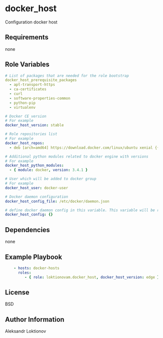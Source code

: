 docker_host
=========

Configuration docker host

Requirements
------------

none

Role Variables
--------------

```yaml
# List of packages that are needed for the role bootstrap
docker_host_prerequisite_packages
  - apt-transport-https
  - ca-certificates
  - curl
  - software-properties-common
  - python-pip
  - virtualenv
```

```yaml
# Docker CE version
# For example
docker_host_version: stable
```

```yaml
# Role repositories list
# For example
docker_host_repos:
  - deb [arch=amd64] https://download.docker.com/linux/ubuntu xenial {{ docker_host_version }}
```

```yaml
# Additional python modules related to docker engine with versions
# For example
docker_host_python_modules:
  - { module: docker, version: 3.4.1 }

```

```yaml
# User which will be added to docker group
# For example
docker_host_user: docker-user
```

```yaml
# Docker daemon configuration
docker_host_config_file: /etc/docker/daemon.json

# define docker daemon config in this variable. This variable will be rendered to daemon.json during role execution
docker_host_config: {}
```

Dependencies
------------

none

Example Playbook
----------------

```yaml
    - hosts: docker-hosts
      roles:
         - { role: loktionovam.docker_host, docker_host_version: edge }
```

License
-------

BSD

Author Information
------------------

Aleksandr Loktionov
